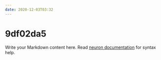 ```yaml
---
date: 2020-12-03T03:32
---
```


# 9df02da5

Write your Markdown content here. Read [neuron documentation](https://neuron.zettel.page/2011404.html) for syntax help.

